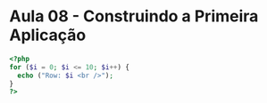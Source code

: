 # Aula 08 - Construindo a Primeira Aplicação

```php
<?php
for ($i = 0; $i <= 10; $i++) {
  echo ("Row: $i <br />");
}
?>
```